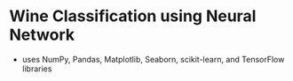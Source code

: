 <h1>Wine Classification using Neural Network</h1>

- uses NumPy, Pandas, Matplotlib, Seaborn, scikit-learn, and TensorFlow libraries

